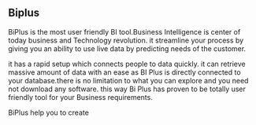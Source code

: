 ## Biplus
BiPlus is the most user friendly BI tool.Business Intelligence is center of today business and Technology revolution. it streamline your process by giving you an ability to use live data by predicting needs of the customer.

it has a rapid setup which connects people to data quickly. it can retrieve massive amount of data with an ease as BI Plus is directly connected to your database.there is no limitation to what you can explore and you need not download any software. this way Bi Plus has proven to be totally user friendly tool for your Business requirements.

BiPlus help you to create 
<!--stackedit_data:
eyJoaXN0b3J5IjpbLTE4ODY5NjU4ODJdfQ==
-->